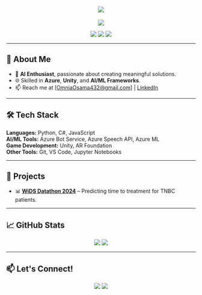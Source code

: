 <h1 align="center">
    <img src="https://readme-typing-svg.herokuapp.com/?font=Fira+Code&size=40&duration=3000&color=00FF00&center=true&vCenter=true&width=700&height=70&lines=Hello,+World!+🌍;My+name+is+Omnia!+👋;Welcome+to+my+profile!+🚀"/>
</h1>

<p align="center">
    <img src="https://hits.seeyoufarm.com/api/count/incr/badge.svg?url=https://github.com/OmniaOsama03&count_bg=%2300FF00&title_bg=%23000000&icon=github.svg&icon_color=%23FFFFFF&title=Visitors&edge_flat=false"/>
</p>

<p align="center">
    <img src="https://img.shields.io/badge/AI%20Enthusiast-💻-blue" />
    <img src="https://img.shields.io/badge/AR%20Game%20Developer-🎮-purple" />
    <img src="https://img.shields.io/badge/Data%20Scientist-📊-green" />
</p>

---

## 🚀 About Me
- 🎯 **AI Enthusiast**, passionate about creating meaningful solutions.
- 🌐 Skilled in **Azure**, **Unity**, and **AI/ML Frameworks**.
- 📫 Reach me at [OmniaOsama432@gmail.com] | [LinkedIn]([#](https://www.linkedin.com/in/omniaosamaahmed/)) 

---

## 🛠️ Tech Stack
**Languages:** Python, C#, JavaScript  
**AI/ML Tools:** Azure Bot Service, Azure Speech API, Azure ML  
**Game Development:** Unity, AR Foundation  
**Other Tools:** Git, VS Code, Jupyter Notebooks  

---

## 🌟 Projects
- 📊 [**WiDS Datathon 2024**](#) – Predicting time to treatment for TNBC patients.

---

## 📈 GitHub Stats
<p align="center">
    <img src="https://github-readme-stats.vercel.app/api?username=OmniaOsama03&show_icons=true&theme=radical" />
    <img src="https://github-readme-streak-stats.herokuapp.com/?user=OmniaOsama03&theme=radical" />
</p>

---

## 📫 Let's Connect!
<p align="center">
    <a href="[https://www.linkedin.com/in/yourprofile](https://www.linkedin.com/in/omniaosamaahmed/)"><img src="https://img.shields.io/badge/LinkedIn-0A66C2?style=for-the-badge&logo=linkedin&logoColor=white"/></a>
    <a href="mailto:omniaosama432@gmail.com"><img src="https://img.shields.io/badge/Email-D14836?style=for-the-badge&logo=gmail&logoColor=white"/></a>
</p>
